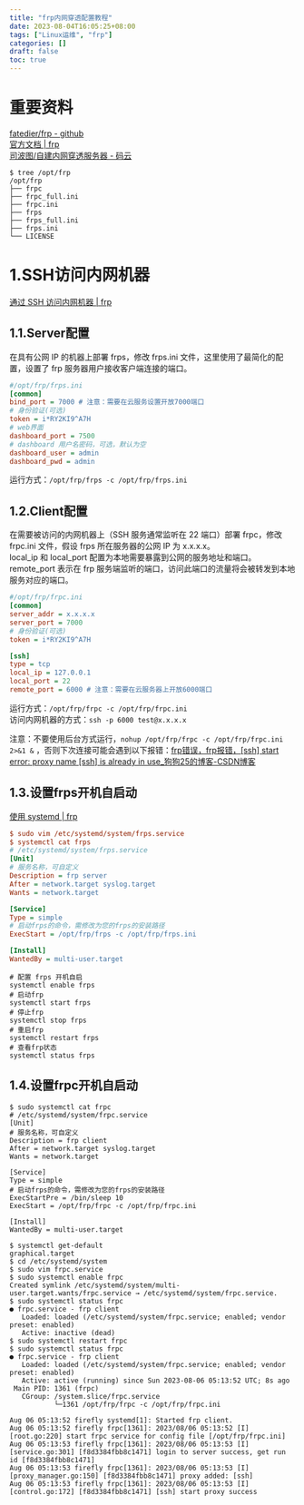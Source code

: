 ```yaml
---
title: "frp内网穿透配置教程"
date: 2023-08-04T16:05:25+08:00
tags: ["Linux运维", "frp"]
categories: []
draft: false
toc: true
---
```


# 重要资料
[fatedier/frp - github](https://github.com/fatedier/frp)  
[官方文档 | frp](https://gofrp.org/docs/)  
[司波图/自建内网穿透服务器 - 码云](https://gitee.com/spoto/natserver)  

```
$ tree /opt/frp
/opt/frp
├── frpc
├── frpc_full.ini
├── frpc.ini
├── frps
├── frps_full.ini
├── frps.ini
└── LICENSE
```

# 1.SSH访问内网机器
[通过 SSH 访问内网机器 | frp](https://gofrp.org/docs/examples/ssh/)  
## 1.1.Server配置
在具有公网 IP 的机器上部署 frps，修改 frps.ini 文件，这里使用了最简化的配置，设置了 frp 服务器用户接收客户端连接的端口。  
```ini
#/opt/frp/frps.ini
[common]
bind_port = 7000 # 注意：需要在云服务设置开放7000端口
# 身份验证(可选)
token = i*RY2KI9^A7H
# web界面
dashboard_port = 7500
# dashboard 用户名密码，可选，默认为空
dashboard_user = admin
dashboard_pwd = admin
```
运行方式：`/opt/frp/frps -c /opt/frp/frps.ini`

## 1.2.Client配置
在需要被访问的内网机器上（SSH 服务通常监听在 22 端口）部署 frpc，修改 frpc.ini 文件，假设 frps 所在服务器的公网 IP 为 x.x.x.x。  
local_ip 和 local_port 配置为本地需要暴露到公网的服务地址和端口。remote_port 表示在 frp 服务端监听的端口，访问此端口的流量将会被转发到本地服务对应的端口。
```ini
#/opt/frp/frpc.ini
[common]
server_addr = x.x.x.x
server_port = 7000
# 身份验证(可选)
token = i*RY2KI9^A7H

[ssh]
type = tcp
local_ip = 127.0.0.1
local_port = 22
remote_port = 6000 # 注意：需要在云服务器上开放6000端口
```

运行方式：`/opt/frp/frpc -c /opt/frp/frpc.ini`  
访问内网机器的方式：`ssh -p 6000 test@x.x.x.x`  

注意：不要使用后台方式运行，`nohup /opt/frp/frpc -c /opt/frp/frpc.ini 2>&1 &`
，否则下次连接可能会遇到以下报错：[frp错误，frp报错，[ssh] start error: proxy name [ssh] is already in use_狗狗25的博客-CSDN博客](https://blog.csdn.net/wzying25/article/details/105482746)

## 1.3.设置frps开机自启动
[使用 systemd | frp](https://gofrp.org/docs/setup/systemd/)  

```ini
$ sudo vim /etc/systemd/system/frps.service
$ systemctl cat frps
# /etc/systemd/system/frps.service
[Unit]
# 服务名称，可自定义
Description = frp server
After = network.target syslog.target
Wants = network.target

[Service]
Type = simple
# 启动frps的命令，需修改为您的frps的安装路径
ExecStart = /opt/frp/frps -c /opt/frp/frps.ini

[Install]
WantedBy = multi-user.target
```
```shell
# 配置 frps 开机自启
systemctl enable frps
# 启动frp
systemctl start frps
# 停止frp
systemctl stop frps
# 重启frp
systemctl restart frps
# 查看frp状态
systemctl status frps
```


## 1.4.设置frpc开机自启动
```shell
$ sudo systemctl cat frpc
# /etc/systemd/system/frpc.service
[Unit]
# 服务名称，可自定义
Description = frp client
After = network.target syslog.target
Wants = network.target

[Service]
Type = simple
# 启动frps的命令，需修改为您的frps的安装路径
ExecStartPre = /bin/sleep 10
ExecStart = /opt/frp/frpc -c /opt/frp/frpc.ini

[Install]
WantedBy = multi-user.target
```

```shell
$ systemctl get-default
graphical.target
$ cd /etc/systemd/system
$ sudo vim frpc.service
$ sudo systemctl enable frpc
Created symlink /etc/systemd/system/multi-user.target.wants/frpc.service → /etc/systemd/system/frpc.service.
$ sudo systemctl status frpc
● frpc.service - frp client
   Loaded: loaded (/etc/systemd/system/frpc.service; enabled; vendor preset: enabled)
   Active: inactive (dead)
$ sudo systemctl restart frpc
$ sudo systemctl status frpc
● frpc.service - frp client
   Loaded: loaded (/etc/systemd/system/frpc.service; enabled; vendor preset: enabled)
   Active: active (running) since Sun 2023-08-06 05:13:52 UTC; 8s ago
 Main PID: 1361 (frpc)
   CGroup: /system.slice/frpc.service
           └─1361 /opt/frp/frpc -c /opt/frp/frpc.ini

Aug 06 05:13:52 firefly systemd[1]: Started frp client.
Aug 06 05:13:52 firefly frpc[1361]: 2023/08/06 05:13:52 [I] [root.go:220] start frpc service for config file [/opt/frp/frpc.ini]
Aug 06 05:13:53 firefly frpc[1361]: 2023/08/06 05:13:53 [I] [service.go:301] [f8d3384fbb8c1471] login to server success, get run id [f8d3384fbb8c1471]
Aug 06 05:13:53 firefly frpc[1361]: 2023/08/06 05:13:53 [I] [proxy_manager.go:150] [f8d3384fbb8c1471] proxy added: [ssh]
Aug 06 05:13:53 firefly frpc[1361]: 2023/08/06 05:13:53 [I] [control.go:172] [f8d3384fbb8c1471] [ssh] start proxy success
```